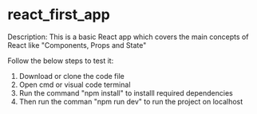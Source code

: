 # react_first_app

Description:
This is a basic React app which covers the main concepts of React like "Components, Props and State"

Follow the below steps to test it:
1. Download or clone the code file
2. Open cmd or visual code terminal
3. Run the command "npm install" to installl required dependencies
4. Then run the comman "npm run dev" to run the project on localhost
